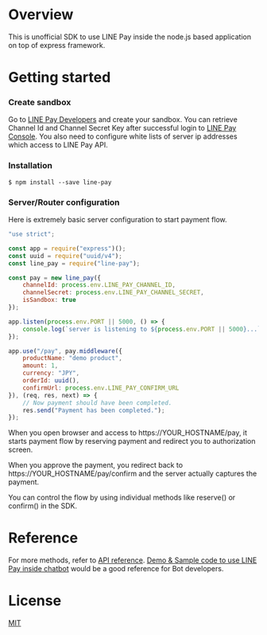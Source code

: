 # Overview

This is unofficial SDK to use LINE Pay inside the node.js based application on top of express framework.

# Getting started

### Create sandbox

Go to [LINE Pay Developers](https://pay.line.me/developers/techsupport/sandbox/creation) and create your sandbox.
You can retrieve Channel Id and Channel Secret Key after successful login to [LINE Pay Console](https://pay.line.me/login). You also need to configure white lists of server ip addresses which access to LINE Pay API.

### Installation

```
$ npm install --save line-pay
```

### Server/Router configuration

Here is extremely basic server configuration to start payment flow.

```javascript
"use strict";

const app = require("express")();
const uuid = require("uuid/v4");
const line_pay = require("line-pay");

const pay = new line_pay({
    channelId: process.env.LINE_PAY_CHANNEL_ID,
    channelSecret: process.env.LINE_PAY_CHANNEL_SECRET,
    isSandbox: true
});

app.listen(process.env.PORT || 5000, () => {
    console.log(`server is listening to ${process.env.PORT || 5000}...`);
});

app.use("/pay", pay.middleware({
    productName: "demo product",
    amount: 1,
    currency: "JPY",
    orderId: uuid(),
    confirmUrl: process.env.LINE_PAY_CONFIRM_URL
}), (req, res, next) => {
    // Now payment should have been completed.
    res.send("Payment has been completed.");
});
```

When you open browser and access to https://YOUR_HOSTNAME/pay, it starts payment flow by reserving payment and redirect you to authorization screen.

When you approve the payment, you redirect back to https://YOUR_HOSTNAME/pay/confirm and the server actually captures the payment.

You can control the flow by using individual methods like reserve() or confirm() in the SDK.

# Reference

For more methods, refer to [API reference](https://nkjm.github.io/line-pay/LinePay.html).
[Demo & Sample code to use LINE Pay inside chatbot](https://github.com/nkjm/line-pay-in-bot) would be a good reference for Bot developers.

# License

[MIT](./LICENSE)
